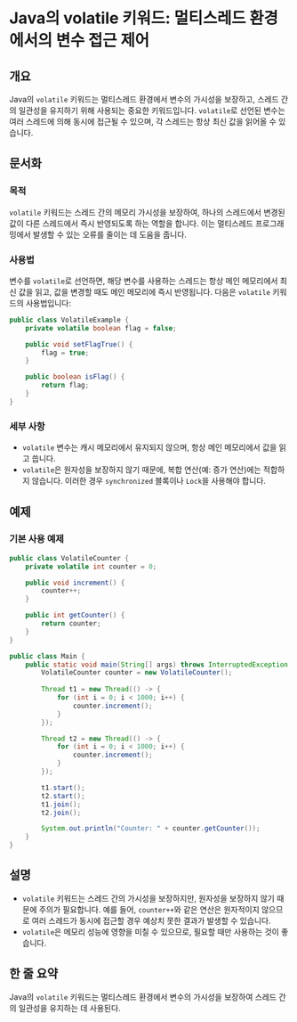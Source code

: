 <!--
Meta Description: # Java의 volatile 키워드: 멀티스레드 환경에서의 변수 접근 제어 ## 개요 Java의 `volatile` 키워드는 멀티스레드 환경에서 변수의 가시성을 보장하고, 스레드 간의 일관성을 유지하기 위해 사용되는 중요한 키워드입니다. `volatile`로 선언된 ...
Meta Keywords: volatile, counter, public, 멀티스레드, 키워드는
-->

# Java의 volatile 키워드: 멀티스레드 환경에서의 변수 접근 제어

## 개요
Java의 `volatile` 키워드는 멀티스레드 환경에서 변수의 가시성을 보장하고, 스레드 간의 일관성을 유지하기 위해 사용되는 중요한 키워드입니다. `volatile`로 선언된 변수는 여러 스레드에 의해 동시에 접근될 수 있으며, 각 스레드는 항상 최신 값을 읽어올 수 있습니다.

## 문서화

### 목적
`volatile` 키워드는 스레드 간의 메모리 가시성을 보장하여, 하나의 스레드에서 변경된 값이 다른 스레드에서 즉시 반영되도록 하는 역할을 합니다. 이는 멀티스레드 프로그래밍에서 발생할 수 있는 오류를 줄이는 데 도움을 줍니다.

### 사용법
변수를 `volatile`로 선언하면, 해당 변수를 사용하는 스레드는 항상 메인 메모리에서 최신 값을 읽고, 값을 변경할 때도 메인 메모리에 즉시 반영됩니다. 다음은 `volatile` 키워드의 사용법입니다:

```java
public class VolatileExample {
    private volatile boolean flag = false;

    public void setFlagTrue() {
        flag = true;
    }

    public boolean isFlag() {
        return flag;
    }
}
```

### 세부 사항
- `volatile` 변수는 캐시 메모리에서 유지되지 않으며, 항상 메인 메모리에서 값을 읽고 씁니다.
- `volatile`은 원자성을 보장하지 않기 때문에, 복합 연산(예: 증가 연산)에는 적합하지 않습니다. 이러한 경우 `synchronized` 블록이나 `Lock`을 사용해야 합니다.

## 예제

### 기본 사용 예제

```java
public class VolatileCounter {
    private volatile int counter = 0;

    public void increment() {
        counter++;
    }

    public int getCounter() {
        return counter;
    }
}

public class Main {
    public static void main(String[] args) throws InterruptedException {
        VolatileCounter counter = new VolatileCounter();
        
        Thread t1 = new Thread(() -> {
            for (int i = 0; i < 1000; i++) {
                counter.increment();
            }
        });

        Thread t2 = new Thread(() -> {
            for (int i = 0; i < 1000; i++) {
                counter.increment();
            }
        });

        t1.start();
        t2.start();
        t1.join();
        t2.join();

        System.out.println("Counter: " + counter.getCounter());
    }
}
```

## 설명
- `volatile` 키워드는 스레드 간의 가시성을 보장하지만, 원자성을 보장하지 않기 때문에 주의가 필요합니다. 예를 들어, `counter++`와 같은 연산은 원자적이지 않으므로 여러 스레드가 동시에 접근할 경우 예상치 못한 결과가 발생할 수 있습니다.
- `volatile`은 메모리 성능에 영향을 미칠 수 있으므로, 필요할 때만 사용하는 것이 좋습니다.

## 한 줄 요약
Java의 `volatile` 키워드는 멀티스레드 환경에서 변수의 가시성을 보장하여 스레드 간의 일관성을 유지하는 데 사용된다.